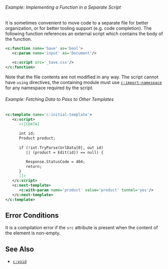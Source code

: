 <div class="note eg" markdown="1">

###### Example: Implementing a Function in a Separate Script
It is sometimes convenient to move code to a separate file for better organization, or for better tooling support (e.g. code completion). The following function references an external script which contains the body of the function.

```xml
<c:function name='Save' as='bool'>
   <c:param name='input' as='Document'/>

   <c:script src='_Save.csx'/>
</c:function>
```

Note that the file contents are not modified in any way. The script cannot have `using` directives, the containing module must use [`c:import-namespace`](import-namespace.html) for any namespace required by the script.

</div>

<div class="note eg" markdown="1">

###### Example: Fetching Data to Pass to Other Templates
```xml
<c:template name='c:initial-template'>
   <c:script>
      <![CDATA[
      
      int id;
      Product product;
      
      if (!int.TryParse(UrlData[0], out id)
         || (product = Edit(id)) == null) {

         Response.StatusCode = 404;
         return;
      }
      ]]>
   </c:script>
   <c:next-template>
      <c:with-param name='product' value='product' tunnel='yes'/>
   </c:next-template>
</c:template>
```

</div>

## Error Conditions

It is a compilation error if the `src` attribute is present when the content of the element is non-empty.

## See Also

- [`c:void`](void.html)
